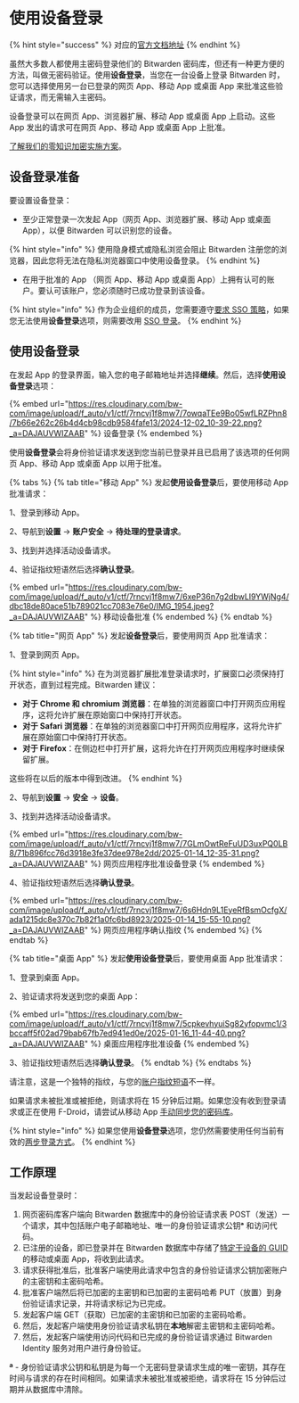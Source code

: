 # 使用设备登录

{% hint style="success" %}
对应的[官方文档地址](https://bitwarden.com/help/log-in-with-device/)
{% endhint %}

虽然大多数人都使用主密码登录他们的 Bitwarden 密码库，但还有一种更方便的方法，叫做无密码验证。使用**设备登录**，当您在一台设备上登录 Bitwarden 时，您可以选择使用另一台已登录的网页 App、移动 App 或桌面 App 来批准这些验证请求，而无需输入主密码。

设备登录可以在网页 App、浏览器扩展、移动 App 或桌面 App 上启动。这些 App 发出的请求可在网页 App、移动 App 或桌面 App 上批准。

[了解我们的零知识加密实施方案](log-in-with-device.md#how-it-works)。

## 设备登录准备 <a href="#prepare-to-log-in-with-a-device" id="prepare-to-log-in-with-a-device"></a>

要设置设备登录：

* 至少正常登录一次发起 App（网页 App、浏览器扩展、移动 App 或桌面 App），以便 Bitwarden 可以识别您的设备。

{% hint style="info" %}
使用隐身模式或隐私浏览会阻止 Bitwarden 注册您的浏览器，因此您将无法在隐私浏览器窗口中使用设备登录。
{% endhint %}

* 在用于批准的 App （网页 App、移动 App 或桌面 App）上拥有认可的账户。要认可该账户，您必须随时已成功登录到该设备。

{% hint style="info" %}
作为企业组织的成员，您需要遵守[要求 SSO 策略](../../../admin-console/oversight-visibility/enterprise-policies.md#require-single-sign-on-authentication)，如果您无法使用**设备登录**选项，则需要改用 [SSO 登录](../using-single-sign-on/using-login-with-sso.md#login-using-sso)。
{% endhint %}

## 使用设备登录 <a href="#logging-in-with-a-device" id="logging-in-with-a-device"></a>

在发起 App 的登录界面，输入您的电子邮箱地址并选择**继续**。然后，选择**使用设备登录**选项：

{% embed url="https://res.cloudinary.com/bw-com/image/upload/f_auto/v1/ctf/7rncvj1f8mw7/7owqaTEe9Bo05wfLRZPhn8/7b66e262c26b4d4cb98cdb9584fafe13/2024-12-02_10-39-22.png?_a=DAJAUVWIZAAB" %}
设备登录
{% endembed %}

使用**设备登录**会将身份验证请求发送到您当前已登录并且已启用了该选项的任何网页 App、移动 App 或桌面 App 以用于批准。

{% tabs %}
{% tab title="移动 App" %}
发起**使用设备登录**后，要使用移动 App 批准请求：

1、登录到移动 App。

2、导航到**设置** → **账户安全** → **待处理的登录请求**。

3、找到并选择活动设备请求。

4、验证指纹短语然后选择**确认登录**。

{% embed url="https://res.cloudinary.com/bw-com/image/upload/f_auto/v1/ctf/7rncvj1f8mw7/6xeP36n7g2dbwLI9YWjNg4/dbc18de80ace51b789021cc7083e76e0/IMG_1954.jpeg?_a=DAJAUVWIZAAB" %}
移动设备批准
{% endembed %}
{% endtab %}

{% tab title="网页 App" %}
发起**设备登录**后，要使用网页 App 批准请求：

1、登录到网页 App。

{% hint style="info" %}
在为浏览器扩展批准登录请求时，扩展窗口必须保持打开状态，直到过程完成。Bitwarden 建议：

* **对于 Chrome 和 chromium 浏览器**：在单独的浏览器窗口中打开网页应用程序，这将允许扩展在原始窗口中保持打开状态。
* **对于 Safari 浏览器**：在单独的浏览器窗口中打开网页应用程序，这将允许扩展在原始窗口中保持打开状态。
* **对于 Firefox**：在侧边栏中打开扩展，这将允许在打开网页应用程序时继续保留扩展。

这些将在以后的版本中得到改进。
{% endhint %}

2、导航到**设置** → **安全** → **设备**。

3、找到并选择活动设备请求。

{% embed url="https://res.cloudinary.com/bw-com/image/upload/f_auto/v1/ctf/7rncvj1f8mw7/7GLmOwtReFuUD3uxPQ0LB8/71b896fcc76d3918e3fe37dee978e2dd/2025-01-14_12-35-31.png?_a=DAJAUVWIZAAB" %}
网页应用程序批准设备登录
{% endembed %}

4、验证指纹短语然后选择**确认登录**。

{% embed url="https://res.cloudinary.com/bw-com/image/upload/f_auto/v1/ctf/7rncvj1f8mw7/6s6Hdn9L1EyeRfBsmOcfgX/ada1215dc8e370c7b82f1a0fc6bd8923/2025-01-14_15-55-10.png?_a=DAJAUVWIZAAB" %}
网页应用程序确认指纹
{% endembed %}
{% endtab %}

{% tab title="桌面 App" %}
发起**使用设备登录**后，要使用桌面 App 批准请求：

1、登录到桌面 App。

2、验证请求将发送到您的桌面 App：

{% embed url="https://res.cloudinary.com/bw-com/image/upload/f_auto/v1/ctf/7rncvj1f8mw7/5cpkevhyuiSg82yfopvmc1/3bccaff5f02ad79bab67fb7ed941ed0e/2025-01-16_11-44-40.png?_a=DAJAUVWIZAAB" %}
桌面应用程序批准设备
{% endembed %}

3、验证指纹短语然后选择**确认登录**。
{% endtab %}
{% endtabs %}

请注意，这是一个独特的指纹，与您的[账户指纹短语](../../../security/encryption/account-fingerprint-phrase.md)不一样。

如果请求未被批准或被拒绝，则请求将在 15 分钟后过期。如果您没有收到登录请求或正在使用 F-Droid，请尝试从移动 App [手动同步您的密码库](../../../your-vault/syncing-your-vault.md)。

{% hint style="info" %}
如果您使用**设备登录**选项，您仍然需要使用任何当前有效的[两步登录方式](../../two-step-login/setup-guides/two-step-login-methods.md)。
{% endhint %}

## 工作原理 <a href="#how-it-works" id="how-it-works"></a>

当发起设备登录时：

1. 网页密码库客户端向 Bitwarden 数据库中的身份验证请求表 POST（发送）一个请求，其中包括账户电子邮箱地址、唯一的身份验证请求公钥**ᵃ** 和访问代码。
2. 已注册的设备，即已登录并在 Bitwarden 数据库中存储了[特定于设备的 GUID](../../../security/data/administrative-data.md) 的移动或桌面 App，将收到此请求。
3. 请求获得批准后，批准客户端使用此请求中包含的身份验证请求公钥加密账户的主密钥和主密码哈希。
4. 批准客户端然后将已加密的主密钥和已加密的主密码哈希 PUT（放置）到身份验证请求记录，并将请求标记为已完成。
5. 发起客户端 GET（获取）已加密的主密钥和已加密的主密码哈希。
6. 然后，发起客户端使用身份验证请求私钥在**本地**解密主密钥和主密码哈希。
7. 然后，发起客户端使用访问代码和已完成的身份验证请求通过 Bitwarden Identity 服务对用户进行身份验证。

**ª** - 身份验证请求公钥和私钥是为每一个无密码登录请求生成的唯一密钥，其存在时间与请求的存在时间相同。如果请求未被批准或被拒绝，请求将在 15 分钟后过期并从数据库中清除。
